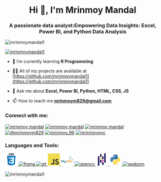 <h1 align="center">Hi 👋, I'm Mrinmoy Mandal</h1>
<h3 align="center">A passionate data analyst:Empowering Data Insights: Excel, Power BI, and Python Data Analysis</h3>

<p align="left"> <img src="https://komarev.com/ghpvc/?username=mrinmoymandal1&label=Profile%20views&color=0e75b6&style=flat" alt="mrinmoymandal1" /> </p>

<p align="left"> <a href="https://github.com/ryo-ma/github-profile-trophy"><img src="https://github-profile-trophy.vercel.app/?username=mrinmoymandal1" alt="mrinmoymandal1" /></a> </p>

- 🌱 I’m currently learning **R Programming**

- 👨‍💻 All of my projects are available at [https://github.com/mrinmoymandal1](https://github.com/mrinmoymandal1)

- 💬 Ask me about **Excel, Power BI, Python, HTML, CSS, JS**

- 📫 How to reach me **mrinmoym829@gmail.com**

<h3 align="left">Connect with me:</h3>
<p align="left">
<a href="https://linkedin.com/in/mrinmoy mandal" target="blank"><img align="center" src="https://raw.githubusercontent.com/rahuldkjain/github-profile-readme-generator/master/src/images/icons/Social/linked-in-alt.svg" alt="mrinmoy mandal" height="30" width="40" /></a>
<a href="https://fb.com/mrinmoy mandal" target="blank"><img align="center" src="https://raw.githubusercontent.com/rahuldkjain/github-profile-readme-generator/master/src/images/icons/Social/facebook.svg" alt="mrinmoy mandal" height="30" width="40" /></a>
<a href="https://instagram.com/mrinmoy mandal" target="blank"><img align="center" src="https://raw.githubusercontent.com/rahuldkjain/github-profile-readme-generator/master/src/images/icons/Social/instagram.svg" alt="mrinmoy mandal" height="30" width="40" /></a>
<a href="https://medium.com/@mrinmoym829" target="blank"><img align="center" src="https://raw.githubusercontent.com/rahuldkjain/github-profile-readme-generator/master/src/images/icons/Social/medium.svg" alt="@mrinmoym829" height="30" width="40" /></a>
<a href="https://www.youtube.com/c/mrinmoy_96" target="blank"><img align="center" src="https://raw.githubusercontent.com/rahuldkjain/github-profile-readme-generator/master/src/images/icons/Social/youtube.svg" alt="mrinmoy_96" height="30" width="40" /></a>
<a href="https://www.hackerrank.com/mrinmoypyc" target="blank"><img align="center" src="https://raw.githubusercontent.com/rahuldkjain/github-profile-readme-generator/master/src/images/icons/Social/hackerrank.svg" alt="mrinmoypyc" height="30" width="40" /></a>
</p>

<h3 align="left">Languages and Tools:</h3>
<p align="left"> <a href="https://www.w3schools.com/css/" target="_blank" rel="noreferrer"> <img src="https://raw.githubusercontent.com/devicons/devicon/master/icons/css3/css3-original-wordmark.svg" alt="css3" width="40" height="40"/> </a> <a href="https://www.figma.com/" target="_blank" rel="noreferrer"> <img src="https://www.vectorlogo.zone/logos/figma/figma-icon.svg" alt="figma" width="40" height="40"/> </a> <a href="https://git-scm.com/" target="_blank" rel="noreferrer"> <img src="https://www.vectorlogo.zone/logos/git-scm/git-scm-icon.svg" alt="git" width="40" height="40"/> </a> <a href="https://developer.mozilla.org/en-US/docs/Web/JavaScript" target="_blank" rel="noreferrer"> <img src="https://raw.githubusercontent.com/devicons/devicon/master/icons/javascript/javascript-original.svg" alt="javascript" width="40" height="40"/> </a> <a href="https://www.mysql.com/" target="_blank" rel="noreferrer"> <img src="https://raw.githubusercontent.com/devicons/devicon/master/icons/mysql/mysql-original-wordmark.svg" alt="mysql" width="40" height="40"/> </a> <a href="https://opencv.org/" target="_blank" rel="noreferrer"> <img src="https://www.vectorlogo.zone/logos/opencv/opencv-icon.svg" alt="opencv" width="40" height="40"/> </a> <a href="https://pandas.pydata.org/" target="_blank" rel="noreferrer"> <img src="https://raw.githubusercontent.com/devicons/devicon/2ae2a900d2f041da66e950e4d48052658d850630/icons/pandas/pandas-original.svg" alt="pandas" width="40" height="40"/> </a> <a href="https://www.python.org" target="_blank" rel="noreferrer"> <img src="https://raw.githubusercontent.com/devicons/devicon/master/icons/python/python-original.svg" alt="python" width="40" height="40"/> </a> <a href="https://seaborn.pydata.org/" target="_blank" rel="noreferrer"> <img src="https://seaborn.pydata.org/_images/logo-mark-lightbg.svg" alt="seaborn" width="40" height="40"/> </a> </p>

<p><img align="center" src="https://github-readme-stats.vercel.app/api/top-langs?username=mrinmoymandal1&show_icons=true&locale=en&layout=compact" alt="mrinmoymandal1" /></p>
